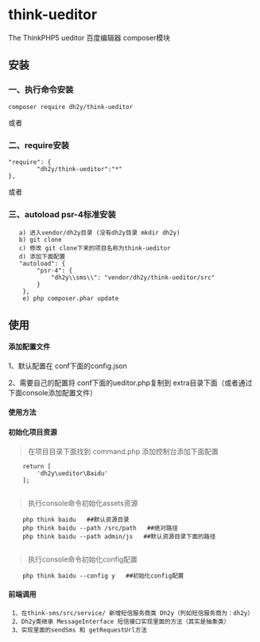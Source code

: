 # think-ueditor
The ThinkPHP5 ueditor
百度编辑器 composer模块
## 安装

### 一、执行命令安装
```
composer require dh2y/think-ueditor
```

或者

### 二、require安装
```
"require": {
        "dh2y/think-ueditor":"*"
},
```

或者
###  三、autoload psr-4标准安装
```
   a) 进入vendor/dh2y目录 (没有dh2y目录 mkdir dh2y)
   b) git clone 
   c) 修改 git clone下来的项目名称为think-ueditor
   d) 添加下面配置
   "autoload": {
        "psr-4": {
            "dh2y\\sms\\": "vendor/dh2y/think-ueditor/src"
        }
    },
    e) php composer.phar update
```


## 使用
#### 添加配置文件
 1、默认配置在 conf下面的config.json
 
 
 2、需要自己的配置将 conf下面的ueditor.php复制到 extra目录下面（或者通过下面console添加配置文件）
 

#### 使用方法

#### 初始化项目资源
  > 在项目目录下面找到 command.php 添加控制台添加下面配置
```
    return [
        'dh2y\ueditor\Baidu'
    ];
  
```
  > 执行console命令初始化assets资源 
```
    php think baidu   ##默认资源目录
    php think baidu --path /src/path   ##绝对路径
    php think baidu --path admin/js   ##默认资源目录下面的路径
  
```
  > 执行console命令初始化config配置
```
    php think baidu --config y   ##初始化config配置
```

#### 前端调用
     
     1、在think-sms/src/service/ 新增短信服务商类 Dh2y（列如短信服务商为：dh2y）
     2、Dh2y类继承 MessageInterface 短信接口实现里面的方法（其实是抽象类）
     3、实现里面的sendSms 和 getRequestUrl方法

